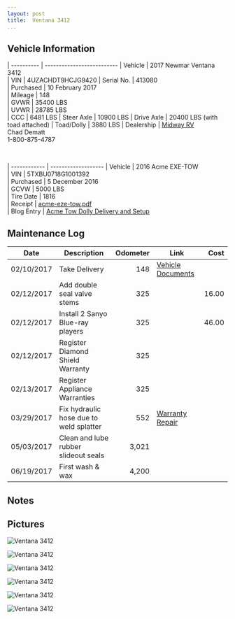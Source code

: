 ```yaml
---
layout: post  
title:  Ventana 3412
...
```


## Vehicle Information

| ---------- | -------------------------- 
| Vehicle    | 2017 Newmar Ventana 3412                                               
| VIN        | 4UZACHDT9HCJG9420
| Serial No. | 413080                                                                 
| Purchased  | 10 February 2017                                                       
| Mileage    | 148                                                                    
| GVWR       | 35400 LBS                                                              
| UVWR       | 28785 LBS                                                              
| CCC        | 6481  LBS
| Steer Axle | 10900 LBS
| Drive Axle | 20400 LBS (with toad attached)
| Toad/Dolly | 3880  LBS
| Dealership | [Midway RV](http://www.midwayrv.com/)<br>Chad Dematt<br>1-800-875-4787 

&nbsp;

| ------------ | ------------------- 
| Vehicle      | 2016 Acme EXE-TOW                                                        
| VIN          | 5TXBU0718G1001392                                                        
| Purchased    | 5 December 2016                                                          
| GCVW         | 5000 LBS                                                                 
| Tire Date    | 1816                                                                     
| Receipt      | [acme-eze-tow.pdf](/artifacts/acme-eze-tow.pdf)                          
| Blog Entry   | [Acme Tow Dolly Delivery and Setup](/acme-tow-dolly-delivery-and-setup/) 

## Maintenance Log

| Date       | Description                             | Odometer | Link                       | Cost     
| ---------- | --------------------------------------- | -------: | -------------------------- | -------: 
| 02/10/2017 | Take Delivery                           |     148  | [Vehicle Documents][1]     |  
| 02/12/2017 | Add double seal valve stems             |     325  |                            |   16.00  
| 02/12/2017 | Install 2 Sanyo Blue-ray players        |     325  |                            |   46.00  
| 02/12/2017 | Register Diamond Shield Warranty        |     325  |                            |          
| 02/13/2017 | Register Appliance Warranties           |     325  |                            |          
| 03/29/2017 | Fix hydraulic hose due to weld splatter |     552  | [Warranty Repair][2]       |
| 05/03/2017 | Clean and lube rubber slideout seals    |    3,021 |                            |
| 06/19/2017 | First wash & wax                        |    4,200 |                            |

## Notes


## Pictures


![Ventana 3412](http://i.imgur.com/QaxDwt9.jpg)

![Ventana 3412](http://i.imgur.com/8oaabGt.jpg)

![Ventana 3412](http://i.imgur.com/qpkJvn0.jpg)

![Ventana 3412](http://i.imgur.com/FyQFti3.jpg)

![Ventana 3412](http://i.imgur.com/hEFctBf.jpg)

![Ventana 3412](http://i.imgur.com/CQCgs8r.jpg)

[1]: /artifacts/NewmarVentanaTitleDocuments.pdf
[2]: /artifacts/warrenty-repair.protected.pdf
